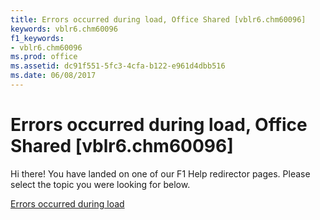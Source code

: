 ```yaml
---
title: Errors occurred during load, Office Shared [vblr6.chm60096]
keywords: vblr6.chm60096
f1_keywords:
- vblr6.chm60096
ms.prod: office
ms.assetid: dc91f551-5fc3-4cfa-b122-e961d4dbb516
ms.date: 06/08/2017
---
```



# Errors occurred during load, Office Shared [vblr6.chm60096]

Hi there! You have landed on one of our F1 Help redirector pages. Please select the topic you were looking for below.

[Errors occurred during load](http://msdn.microsoft.com/library/85e87428-6774-501d-8e86-b84ef1010313%28Office.15%29.aspx)

